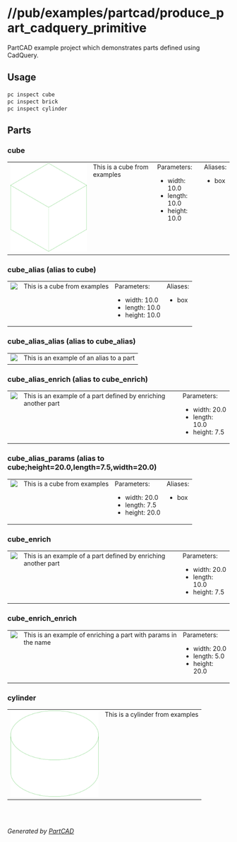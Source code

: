 # //pub/examples/partcad/produce_part_cadquery_primitive

PartCAD example project which demonstrates parts defined using CadQuery.

## Usage
```shell
pc inspect cube
pc inspect brick
pc inspect cylinder
```


## Parts

### cube
<table><tr>
<td valign=top><a href="cube.py"><img src="././cube.svg" style="width: auto; height: auto; max-width: 200px; max-height: 200px;"></a></td>
<td valign=top>This is a cube from examples</td>
<td valign=top>Parameters:<br/><ul>
<li>width: 10.0</li>
<li>length: 10.0</li>
<li>height: 10.0</li>
</ul>
</td>
<td valign=top>Aliases:<br/><ul><li>box</li></ul></td>
</tr></table>

### cube_alias (alias to cube)
<table><tr>
<td valign=top><a href="cube_alias.py"><img src="././cube_alias.svg" style="width: auto; height: auto; max-width: 200px; max-height: 200px;"></a></td>
<td valign=top>This is a cube from examples</td>
<td valign=top>Parameters:<br/><ul>
<li>width: 10.0</li>
<li>length: 10.0</li>
<li>height: 10.0</li>
</ul>
</td>
<td valign=top>Aliases:<br/><ul><li>box</li></ul></td>
</tr></table>

### cube_alias_alias (alias to cube_alias)
<table><tr>
<td valign=top><a href="cube_alias_alias.alias"><img src="././cube_alias_alias.svg" style="width: auto; height: auto; max-width: 200px; max-height: 200px;"></a></td>
<td valign=top>This is an example of an alias to a part</td>
</tr></table>

### cube_alias_enrich (alias to cube_enrich)
<table><tr>
<td valign=top><a href="cube_alias_enrich.py"><img src="././cube_alias_enrich.svg" style="width: auto; height: auto; max-width: 200px; max-height: 200px;"></a></td>
<td valign=top>This is an example of a part defined by enriching another part</td>
<td valign=top>Parameters:<br/><ul>
<li>width: 20.0</li>
<li>length: 10.0</li>
<li>height: 7.5</li>
</ul>
</td>
</tr></table>

### cube_alias_params (alias to cube;height=20.0,length=7.5,width=20.0)
<table><tr>
<td valign=top><a href="cube_alias_params.py"><img src="././cube_alias_params.svg" style="width: auto; height: auto; max-width: 200px; max-height: 200px;"></a></td>
<td valign=top>This is a cube from examples</td>
<td valign=top>Parameters:<br/><ul>
<li>width: 20.0</li>
<li>length: 7.5</li>
<li>height: 20.0</li>
</ul>
</td>
<td valign=top>Aliases:<br/><ul><li>box</li></ul></td>
</tr></table>

### cube_enrich
<table><tr>
<td valign=top><a href="cube_enrich.py"><img src="././cube_enrich.svg" style="width: auto; height: auto; max-width: 200px; max-height: 200px;"></a></td>
<td valign=top>This is an example of a part defined by enriching another part</td>
<td valign=top>Parameters:<br/><ul>
<li>width: 20.0</li>
<li>length: 10.0</li>
<li>height: 7.5</li>
</ul>
</td>
</tr></table>

### cube_enrich_enrich
<table><tr>
<td valign=top><a href="cube_enrich_enrich.py"><img src="././cube_enrich_enrich.svg" style="width: auto; height: auto; max-width: 200px; max-height: 200px;"></a></td>
<td valign=top>This is an example of enriching a part with params in the name</td>
<td valign=top>Parameters:<br/><ul>
<li>width: 20.0</li>
<li>length: 5.0</li>
<li>height: 20.0</li>
</ul>
</td>
</tr></table>

### cylinder
<table><tr>
<td valign=top><a href="cylinder.py"><img src="././cylinder.svg" style="width: auto; height: auto; max-width: 200px; max-height: 200px;"></a></td>
<td valign=top>This is a cylinder from examples</td>
</tr></table>

<br/><br/>

*Generated by [PartCAD](https://partcad.org/)*
